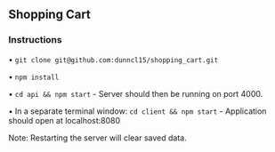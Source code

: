 ## Shopping Cart

### Instructions

• `git clone git@github.com:dunncl15/shopping_cart.git`

• `npm install`

• `cd api && npm start` - Server should then be running on port 4000.

• In a separate terminal window: `cd client && npm start` - Application should open at localhost:8080

Note: Restarting the server will clear saved data.
